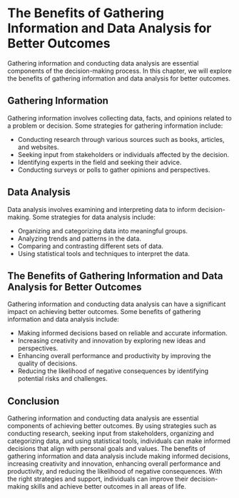 The Benefits of Gathering Information and Data Analysis for Better Outcomes
===============================================================================================================================

Gathering information and conducting data analysis are essential components of the decision-making process. In this chapter, we will explore the benefits of gathering information and data analysis for better outcomes.

Gathering Information
---------------------

Gathering information involves collecting data, facts, and opinions related to a problem or decision. Some strategies for gathering information include:

* Conducting research through various sources such as books, articles, and websites.
* Seeking input from stakeholders or individuals affected by the decision.
* Identifying experts in the field and seeking their advice.
* Conducting surveys or polls to gather opinions and perspectives.

Data Analysis
-------------

Data analysis involves examining and interpreting data to inform decision-making. Some strategies for data analysis include:

* Organizing and categorizing data into meaningful groups.
* Analyzing trends and patterns in the data.
* Comparing and contrasting different sets of data.
* Using statistical tools and techniques to interpret the data.

The Benefits of Gathering Information and Data Analysis for Better Outcomes
---------------------------------------------------------------------------

Gathering information and conducting data analysis can have a significant impact on achieving better outcomes. Some benefits of gathering information and data analysis include:

* Making informed decisions based on reliable and accurate information.
* Increasing creativity and innovation by exploring new ideas and perspectives.
* Enhancing overall performance and productivity by improving the quality of decisions.
* Reducing the likelihood of negative consequences by identifying potential risks and challenges.

Conclusion
----------

Gathering information and conducting data analysis are essential components of achieving better outcomes. By using strategies such as conducting research, seeking input from stakeholders, organizing and categorizing data, and using statistical tools, individuals can make informed decisions that align with personal goals and values. The benefits of gathering information and data analysis include making informed decisions, increasing creativity and innovation, enhancing overall performance and productivity, and reducing the likelihood of negative consequences. With the right strategies and support, individuals can improve their decision-making skills and achieve better outcomes in all areas of life.
